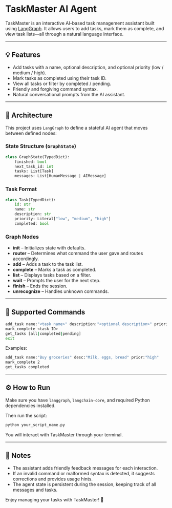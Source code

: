 # TaskMaster AI Agent

TaskMaster is an interactive AI-based task management assistant built using [LangGraph](https://www.langchain.com/langgraph). It allows users to add tasks, mark them as complete, and view task lists—all through a natural language interface.

---

## 💡 Features

- Add tasks with a name, optional description, and optional priority (low / medium / high).
- Mark tasks as completed using their task ID.
- View all tasks or filter by completed / pending.
- Friendly and forgiving command syntax.
- Natural conversational prompts from the AI assistant.

---

## 🧠 Architecture

This project uses `LangGraph` to define a stateful AI agent that moves between defined nodes:

### State Structure (`GraphState`)

```python
class GraphState(TypedDict):
    finished: bool
    next_task_id: int
    tasks: List[Task]
    messages: List[HumanMessage | AIMessage]
```

### Task Format

```python
class Task(TypedDict):
    id: str
    name: str
    description: str
    priority: Literal["low", "medium", "high"]
    completed: bool
```

### Graph Nodes

- **init** – Initializes state with defaults.
- **router** – Determines what command the user gave and routes accordingly.
- **add** – Adds a task to the task list.
- **complete** – Marks a task as completed.
- **list** – Displays tasks based on a filter.
- **wait** – Prompts the user for the next step.
- **finish** – Ends the session.
- **unrecognize** – Handles unknown commands.

---

## 🧾 Supported Commands

```bash
add_task name:"<task name>" description:"<optional description>" priority:"<optional priority>"
mark_complete <task ID>
get_tasks [all|completed|pending]
exit
```

Examples:

```bash
add_task name:"Buy groceries" desc:"Milk, eggs, bread" prior:"high"
mark_complete 2
get_tasks completed
```

---

## ⚙️ How to Run

Make sure you have `langgraph`, `langchain-core`, and required Python dependencies installed.

Then run the script:

```bash
python your_script_name.py
```

You will interact with TaskMaster through your terminal.

---

## 🎯 Notes

- The assistant adds friendly feedback messages for each interaction.
- If an invalid command or malformed syntax is detected, it suggests corrections and provides usage hints.
- The agent state is persistent during the session, keeping track of all messages and tasks.

Enjoy managing your tasks with TaskMaster! 🎉
